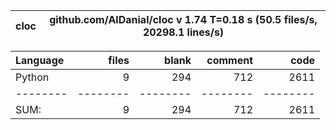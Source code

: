 cloc|github.com/AlDanial/cloc v 1.74  T=0.18 s (50.5 files/s, 20298.1 lines/s)
--- | ---

Language|files|blank|comment|code
:-------|-------:|-------:|-------:|-------:
Python|9|294|712|2611
--------|--------|--------|--------|--------
SUM:|9|294|712|2611
